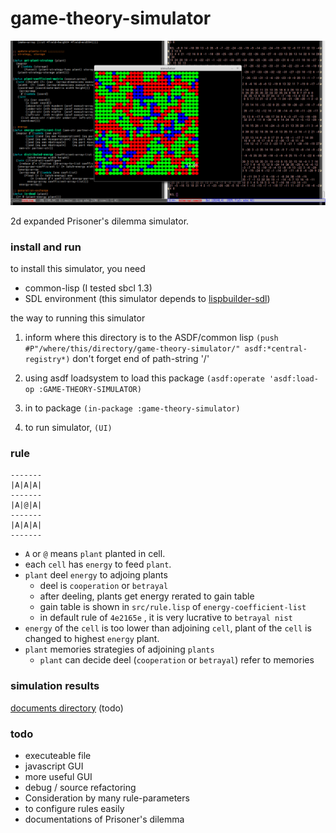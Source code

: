 
# game-theory-simulator 
![](./documents/data/game-theory-simu.png)

2d expanded Prisoner's dilemma simulator.

### install and run
to install this simulator, you need
- common-lisp (I tested sbcl 1.3)
- SDL environment (this simulator depends to [lispbuilder-sdl](https://github.com/lispbuilder/lispbuilder))

the way to running this simulator

1. inform where this directory is to the ASDF/common lisp
`
(push #P"/where/this/directory/game-theory-simulator/" asdf:*central-registry*)
`
don't forget end of path-string '/'

1. using asdf loadsystem to load this package
`
(asdf:operate 'asdf:load-op :GAME-THEORY-SIMULATOR)
`
1. in to package 
`(in-package :game-theory-simulator)`
1. to run simulator,
`(UI)`


### rule 

```
-------
|A|A|A|
-------
|A|@|A|
-------
|A|A|A|
-------
```

- `A` or `@` means `plant` planted in cell.
- each `cell` has `energy` to feed `plant`. 
- `plant` deel `energy` to adjoing plants
  - deel is `cooperation` or `betrayal`
  - after deeling, plants get energy rerated to gain table
  - gain table is shown in `src/rule.lisp` of  `energy-coefficient-list`
  - in default rule of `4e2165e` , it is very lucrative to `betrayal nist`
- `energy` of the `cell` is too lower than adjoining `cell`, plant of the `cell` is changed to highest `energy` plant.
- `plant` memories strategies of adjoining `plants`
  - `plant` can decide deel (`cooperation` or `betrayal`) refer to memories


### simulation results
[documents directory](./documents/)
(todo)

### todo
- executeable file
- javascript GUI
- more useful GUI
- debug / source refactoring
- Consideration by many rule-parameters
- to configure rules easily
- documentations of Prisoner's dilemma

